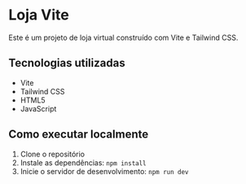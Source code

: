 # Loja Vite

Este é um projeto de loja virtual construído com Vite e Tailwind CSS.

## Tecnologias utilizadas

- Vite
- Tailwind CSS
- HTML5
- JavaScript

## Como executar localmente

1. Clone o repositório
2. Instale as dependências: `npm install`
3. Inicie o servidor de desenvolvimento: `npm run dev`
